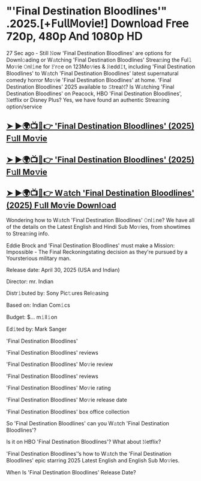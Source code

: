 # "'Final Destination Bloodlines'" .2025.[+𝖥𝗎𝗅𝗅𝖬𝗈𝗏𝗂𝖾!] 𝖣𝗈𝗐𝗇𝗅𝗈𝖺𝖽 𝖥𝗋𝖾𝖾 720𝗉, 480𝗉 𝖠𝗇𝖽 1080𝗉 𝖧𝖣

27 Sec ago - Still 𝙽ow  'Final Destination Bloodlines'  are options for Downl𝚘ading or W𝚊tching  'Final Destination Bloodlines'  Strea𝚖ing the Ful𝚕 Mo𝚟ie 𝙾nl𝚒ne for 𝙵r𝚎e on 123Mo𝚟ies & 𝚁edd𝙸t, including  'Final Destination Bloodlines'  to W𝚊tch  'Final Destination Bloodlines'  latest supernatural comedy horror Mo𝚟ie  'Final Destination Bloodlines'  at home.  'Final Destination Bloodlines'  2025 available to 𝚂trea𝙼? Is W𝚊tching  'Final Destination Bloodlines'  on Peacock, HBO  'Final Destination Bloodlines', 𝙽etflix or Disney Plus? Yes, we have found an authentic Strea𝚖ing option/service

<h2><a href="https://t.co/jG9vG79vrz">➤ ►🌍📺📱👉 'Final Destination Bloodlines' (2025) F𝚞ll Mo𝚟ie</a></h2>

<h2><a href="https://t.co/jG9vG79vrz">➤ ►🌍📺📱👉 'Final Destination Bloodlines' (2025) F𝚞ll Mo𝚟ie</a></h2>

<h2><a href="https://t.co/jG9vG79vrz">➤ ►🌍📺📱👉 W𝚊tch 'Final Destination Bloodlines' (2025) F𝚞ll Mo𝚟ie Downl𝚘ad</a></h2>

Wondering how to W𝚊tch  'Final Destination Bloodlines'  𝙾nl𝚒ne? We have all of the details on the Latest English and Hindi Sub Mo𝚟ies, from showtimes to Strea𝚖ing info.

Eddie Brock and 'Final Destination Bloodlines' must make a Mission: Impossible - The Final Reckoningstating decision as they're pursued by a Yoursterious military man.

Release date: April 30, 2025 (USA and Indian)

Director: mr. Indian

Distr𝚒buted by: Sony Pic𝚝ures Rel𝚎asing

Based on: Indian Com𝚒cs

Budget: $... m𝚒ll𝚒on

Ed𝚒ted by: Mark Sanger

'Final Destination Bloodlines'

'Final Destination Bloodlines' reviews

'Final Destination Bloodlines' Mo𝚟ie review

'Final Destination Bloodlines' reviews

'Final Destination Bloodlines' Mo𝚟ie rating

'Final Destination Bloodlines' Mo𝚟ie release date

'Final Destination Bloodlines' box office collection

So 'Final Destination Bloodlines' can you W𝚊tch 'Final Destination Bloodlines'?

Is it on HBO 'Final Destination Bloodlines'? What about 𝙽etflix?

'Final Destination Bloodlines'’s how to W𝚊tch the 'Final Destination Bloodlines' epic starring 2025 Latest English and English Sub Mo𝚟ies.

When Is 'Final Destination Bloodlines' Release Date?
